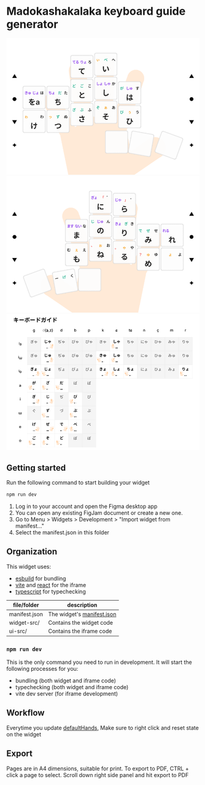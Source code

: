 # Madokashakalaka keyboard guide generator

![Left hand](/screenshots/Left%20hand%20(A4).png)
![Right hand](/screenshots/Right%20hand%20(A4).png)
![Keyboard Guide](/screenshots/Keyboard%20guide.png)

## Getting started

Run the following command to start building your widget

```bash
npm run dev
```

1. Log in to your account and open the Figma desktop app
2. You can open any existing FigJam document or create a new one.
3. Go to Menu > Widgets > Development > "Import widget from manifest..."
4. Select the manifest.json in this folder

## Organization

This widget uses:

- [esbuild](https://esbuild.github.io/) for bundling
- [vite](https://vitejs.dev/) and [react](https://reactjs.org/) for the iframe
- [typescript](https://www.typescriptlang.org/) for typechecking

| file/folder   | description                                                                      |
| ------------- | -------------------------------------------------------------------------------- |
| manifest.json | The widget's [manifest.json](https://www.figma.com/widget-docs/widget-manifest/) |
| widget-src/   | Contains the widget code                                                         |
| ui-src/       | Contains the iframe code                                                         |

### `npm run dev`

This is the only command you need to run in development. It will start the following processes for you:

- bundling (both widget and iframe code)
- typechecking (both widget and iframe code)
- vite dev server (for iframe development)

## Workflow

Everytime you update [defaultHands](/widget-src/code.tsx), Make sure to right click and reset state on the widget

## Export

Pages are in A4 dimensions, suitable for print. To export to PDF, CTRL + click a page to select. Scroll down right side panel and hit export to PDF